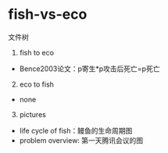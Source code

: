 # fish-vs-eco

文件树
1. fish to eco
* Bence2003论文：p寄生*p攻击后死亡=p死亡



2. eco to fish
* none


3. pictures
* life cycle of fish：鳗鱼的生命周期图
* problem overview: 第一天腾讯会议的图
